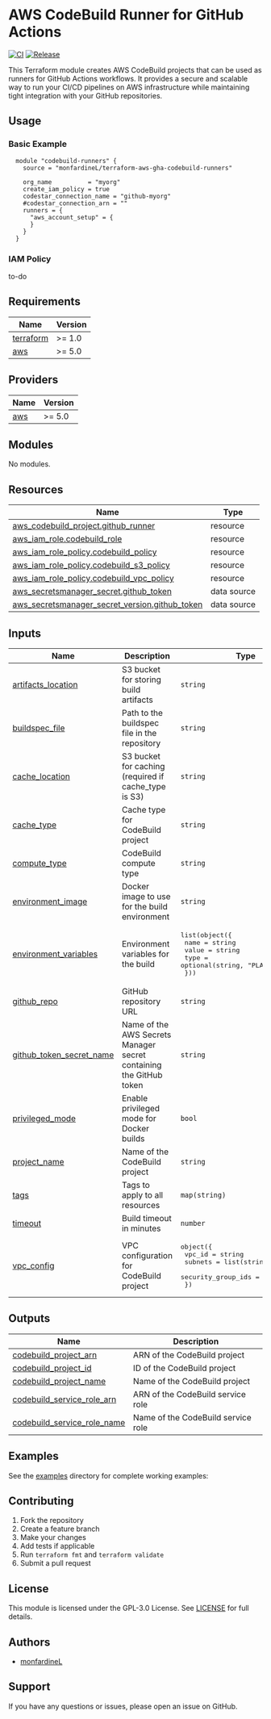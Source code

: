 # AWS CodeBuild Runner for GitHub Actions

[![CI](https://github.com/monfardineL/gha-codebuild-runner-tf/actions/workflows/ci.yml/badge.svg)](https://github.com/monfardineL/gha-codebuild-runner-tf/actions/workflows/ci.yml)
[![Release](https://github.com/monfardineL/gha-codebuild-runner-tf/actions/workflows/release.yml/badge.svg)](https://github.com/monfardineL/gha-codebuild-runner-tf/actions/workflows/release.yml)

This Terraform module creates AWS CodeBuild projects that can be used as runners for GitHub Actions workflows. It provides a secure and scalable way to run your CI/CD pipelines on AWS infrastructure while maintaining tight integration with your GitHub repositories.

## Usage

### Basic Example

```hcl
  module "codebuild-runners" {
    source = "monfardineL/terraform-aws-gha-codebuild-runners"

    org_name          = "myorg"
    create_iam_policy = true
    codestar_connection_name = "github-myorg"
    #codestar_connection_arn = ""
    runners = {
      "aws_account_setup" = {
      }
    }
  }
```

### IAM Policy

to-do

<!-- BEGIN_TF_DOCS -->
## Requirements

| Name | Version |
|------|---------|
| <a name="requirement_terraform"></a> [terraform](#requirement\_terraform) | >= 1.0 |
| <a name="requirement_aws"></a> [aws](#requirement\_aws) | >= 5.0 |

## Providers

| Name | Version |
|------|---------|
| <a name="provider_aws"></a> [aws](#provider\_aws) | >= 5.0 |

## Modules

No modules.

## Resources

| Name | Type |
|------|------|
| [aws_codebuild_project.github_runner](https://registry.terraform.io/providers/hashicorp/aws/latest/docs/resources/codebuild_project) | resource |
| [aws_iam_role.codebuild_role](https://registry.terraform.io/providers/hashicorp/aws/latest/docs/resources/iam_role) | resource |
| [aws_iam_role_policy.codebuild_policy](https://registry.terraform.io/providers/hashicorp/aws/latest/docs/resources/iam_role_policy) | resource |
| [aws_iam_role_policy.codebuild_s3_policy](https://registry.terraform.io/providers/hashicorp/aws/latest/docs/resources/iam_role_policy) | resource |
| [aws_iam_role_policy.codebuild_vpc_policy](https://registry.terraform.io/providers/hashicorp/aws/latest/docs/resources/iam_role_policy) | resource |
| [aws_secretsmanager_secret.github_token](https://registry.terraform.io/providers/hashicorp/aws/latest/docs/data-sources/secretsmanager_secret) | data source |
| [aws_secretsmanager_secret_version.github_token](https://registry.terraform.io/providers/hashicorp/aws/latest/docs/data-sources/secretsmanager_secret_version) | data source |

## Inputs

| Name | Description | Type | Default | Required |
|------|-------------|------|---------|:--------:|
| <a name="input_artifacts_location"></a> [artifacts\_location](#input\_artifacts\_location) | S3 bucket for storing build artifacts | `string` | `""` | no |
| <a name="input_buildspec_file"></a> [buildspec\_file](#input\_buildspec\_file) | Path to the buildspec file in the repository | `string` | `"buildspec.yml"` | no |
| <a name="input_cache_location"></a> [cache\_location](#input\_cache\_location) | S3 bucket for caching (required if cache\_type is S3) | `string` | `""` | no |
| <a name="input_cache_type"></a> [cache\_type](#input\_cache\_type) | Cache type for CodeBuild project | `string` | `"NO_CACHE"` | no |
| <a name="input_compute_type"></a> [compute\_type](#input\_compute\_type) | CodeBuild compute type | `string` | `"BUILD_GENERAL1_SMALL"` | no |
| <a name="input_environment_image"></a> [environment\_image](#input\_environment\_image) | Docker image to use for the build environment | `string` | `"aws/codebuild/amazonlinux2-x86_64-standard:4.0"` | no |
| <a name="input_environment_variables"></a> [environment\_variables](#input\_environment\_variables) | Environment variables for the build | <pre>list(object({<br>    name  = string<br>    value = string<br>    type  = optional(string, "PLAINTEXT")<br>  }))</pre> | `[]` | no |
| <a name="input_github_repo"></a> [github\_repo](#input\_github\_repo) | GitHub repository URL | `string` | n/a | yes |
| <a name="input_github_token_secret_name"></a> [github\_token\_secret\_name](#input\_github\_token\_secret\_name) | Name of the AWS Secrets Manager secret containing the GitHub token | `string` | n/a | yes |
| <a name="input_privileged_mode"></a> [privileged\_mode](#input\_privileged\_mode) | Enable privileged mode for Docker builds | `bool` | `false` | no |
| <a name="input_project_name"></a> [project\_name](#input\_project\_name) | Name of the CodeBuild project | `string` | n/a | yes |
| <a name="input_tags"></a> [tags](#input\_tags) | Tags to apply to all resources | `map(string)` | `{}` | no |
| <a name="input_timeout"></a> [timeout](#input\_timeout) | Build timeout in minutes | `number` | `60` | no |
| <a name="input_vpc_config"></a> [vpc\_config](#input\_vpc\_config) | VPC configuration for CodeBuild project | <pre>object({<br>    vpc_id              = string<br>    subnets             = list(string)<br>    security_group_ids  = list(string)<br>  })</pre> | `null` | no |

## Outputs

| Name | Description |
|------|-------------|
| <a name="output_codebuild_project_arn"></a> [codebuild\_project\_arn](#output\_codebuild\_project\_arn) | ARN of the CodeBuild project |
| <a name="output_codebuild_project_id"></a> [codebuild\_project\_id](#output\_codebuild\_project\_id) | ID of the CodeBuild project |
| <a name="output_codebuild_project_name"></a> [codebuild\_project\_name](#output\_codebuild\_project\_name) | Name of the CodeBuild project |
| <a name="output_codebuild_service_role_arn"></a> [codebuild\_service\_role\_arn](#output\_codebuild\_service\_role\_arn) | ARN of the CodeBuild service role |
| <a name="output_codebuild_service_role_name"></a> [codebuild\_service\_role\_name](#output\_codebuild\_service\_role\_name) | Name of the CodeBuild service role |
<!-- END_TF_DOCS -->

## Examples

See the [examples](./examples/) directory for complete working examples:

## Contributing

1. Fork the repository
2. Create a feature branch
3. Make your changes
4. Add tests if applicable
5. Run `terraform fmt` and `terraform validate`
6. Submit a pull request

## License

This module is licensed under the GPL-3.0 License. See [LICENSE](LICENSE) for full details.

## Authors

- [monfardineL](https://github.com/monfardineL)

## Support

If you have any questions or issues, please open an issue on GitHub.
